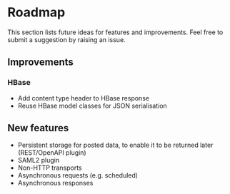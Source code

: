 # Roadmap

This section lists future ideas for features and improvements. Feel free to submit a suggestion by raising an issue.

## Improvements

### HBase

* Add content type header to HBase response
* Reuse HBase model classes for JSON serialisation

## New features

* Persistent storage for posted data, to enable it to be returned later (REST/OpenAPI plugin)
* SAML2 plugin
* Non-HTTP transports
* Asynchronous requests (e.g. scheduled)
* Asynchronous responses
